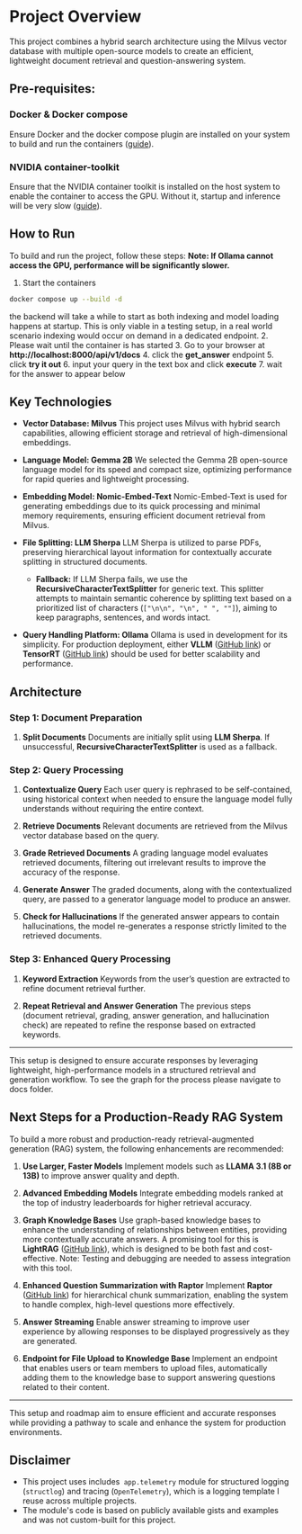 # Project Overview

This project combines a hybrid search architecture using the Milvus vector database with multiple open-source models to create an efficient, lightweight document retrieval and question-answering system.
## Pre-requisites:
### Docker & Docker compose
Ensure Docker and the docker compose plugin are installed on your system to build and run the containers ([guide](https://docs.docker.com/engine/install/ubuntu/#install-using-the-repository)).

### NVIDIA container-toolkit

Ensure that the NVIDIA container toolkit is installed on the host system to enable the container to access the GPU. Without it, startup and inference will be very slow ([guide](https://docs.nvidia.com/datacenter/cloud-native/container-toolkit/latest/install-guide.html#configuring-docker)).

## How to Run
To build and run the project, follow these steps:
**Note: If Ollama cannot access the GPU, performance will be significantly slower.**

1. Start the containers
```bash
docker compose up --build -d
```
   the backend will take a while to start as both indexing and model loading happens at startup. This is only viable in a testing setup, in a real world scenario indexing would occur on demand in a dedicated endpoint.
2. Please wait until the container is has   started
3. Go to your browser at **http://localhost:8000/api/v1/docs**
4. click the **get_answer** endpoint
5. click **try it out**
6. input your query in the text box and click **execute**
7. wait for the answer to appear below


## Key Technologies

- **Vector Database: Milvus**
  This project uses Milvus with hybrid search capabilities, allowing efficient storage and retrieval of high-dimensional embeddings.

- **Language Model: Gemma 2B**
  We selected the Gemma 2B open-source language model for its speed and compact size, optimizing performance for rapid queries and lightweight processing.

- **Embedding Model: Nomic-Embed-Text**
  Nomic-Embed-Text is used for generating embeddings due to its quick processing and minimal memory requirements, ensuring efficient document retrieval from Milvus.

- **File Splitting: LLM Sherpa**
  LLM Sherpa is utilized to parse PDFs, preserving hierarchical layout information for contextually accurate splitting in structured documents.
  - **Fallback:** If LLM Sherpa fails, we use the **RecursiveCharacterTextSplitter** for generic text. This splitter attempts to maintain semantic coherence by splitting text based on a prioritized list of characters (`["\n\n", "\n", " ", ""]`), aiming to keep paragraphs, sentences, and words intact.

- **Query Handling Platform: Ollama**
  Ollama is used in development for its simplicity. For production deployment, either **VLLM** ([GitHub link](https://github.com/vllm-project/vllm)) or **TensorRT** ([GitHub link](https://github.com/NVIDIA/TensorRT)) should be used for better scalability and performance.

## Architecture

### Step 1: Document Preparation
1. **Split Documents**
   Documents are initially split using **LLM Sherpa**. If unsuccessful, **RecursiveCharacterTextSplitter** is used as a fallback.

### Step 2: Query Processing
1. **Contextualize Query**
   Each user query is rephrased to be self-contained, using historical context when needed to ensure the language model fully understands without requiring the entire context.

1. **Retrieve Documents**
   Relevant documents are retrieved from the Milvus vector database based on the query.

1. **Grade Retrieved Documents**
   A grading language model evaluates retrieved documents, filtering out irrelevant results to improve the accuracy of the response.

1. **Generate Answer**
   The graded documents, along with the contextualized query, are passed to a generator language model to produce an answer.

1. **Check for Hallucinations**
   If the generated answer appears to contain hallucinations, the model re-generates a response strictly limited to the retrieved documents.

### Step 3: Enhanced Query Processing
1. **Keyword Extraction**
   Keywords from the user’s question are extracted to refine document retrieval further.

2. **Repeat Retrieval and Answer Generation**
   The previous steps (document retrieval, grading, answer generation, and hallucination check) are repeated to refine the response based on extracted keywords.

---

This setup is designed to ensure accurate responses by leveraging lightweight, high-performance models in a structured retrieval and generation workflow.
To see the graph for the process please navigate to docs folder.

## Next Steps for a Production-Ready RAG System

To build a more robust and production-ready retrieval-augmented generation (RAG) system, the following enhancements are recommended:

1. **Use Larger, Faster Models**
   Implement models such as **LLAMA 3.1 (8B or 13B)** to improve answer quality and depth.

2. **Advanced Embedding Models**
   Integrate embedding models ranked at the top of industry leaderboards for higher retrieval accuracy.

3. **Graph Knowledge Bases**
   Use graph-based knowledge bases to enhance the understanding of relationships between entities, providing more contextually accurate answers. A promising tool for this is **LightRAG** ([GitHub link](https://github.com/HKUDS/LightRAG)), which is designed to be both fast and cost-effective. Note: Testing and debugging are needed to assess integration with this tool.

4. **Enhanced Question Summarization with Raptor**
   Implement **Raptor** ([GitHub link](https://github.com/parthsarthi03/raptor)) for hierarchical chunk summarization, enabling the system to handle complex, high-level questions more effectively.

5. **Answer Streaming**
   Enable answer streaming to improve user experience by allowing responses to be displayed progressively as they are generated.

6. **Endpoint for File Upload to Knowledge Base**
    Implement an endpoint that enables users or team members to upload files, automatically adding them to the knowledge base to support answering questions related to their content.
---

This setup and roadmap aim to ensure efficient and accurate responses while providing a pathway to scale and enhance the system for production environments.

## Disclaimer
- This project uses includes` app.telemetry` module for structured logging (`structlog`) and tracing (`OpenTelemetry`), which is a logging template I reuse across multiple projects.
- The module's code is based on publicly available gists and examples and was not custom-built for this project.
